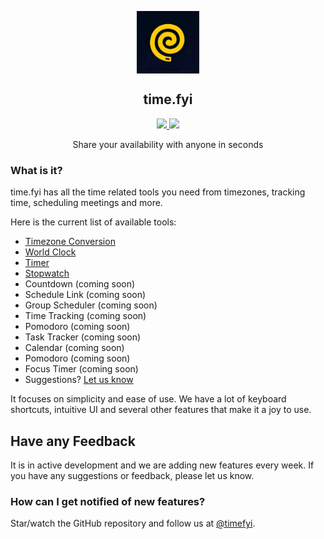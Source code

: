 <p align="center">
  <img align="center" width="100" height="100" src="./.github/brand.png">
  <h2 align="center">time.fyi</h2>
  
  <p align="center">
      <a href="https://timefyi.github.io">
        <img src="https://img.shields.io/badge/Subscribe-Email-yellow.svg"/>
      </a>
      <a href="https://twitter.com/intent/user?screen_name=timefyi">
        <img src="https://img.shields.io/badge/twitter-@timefyi-blue.svg"/>
      </a>
  </p>
  <p align="center">Share your availability with anyone in seconds</p>
</p>

### What is it?

time.fyi has all the time related tools you need from timezones, tracking time, scheduling meetings and more.

Here is the current list of available tools:

- [Timezone Conversion](https://time.fyi/timezones)
- [World Clock](https://time.fyi/time)
- [Timer](https://time.fyi/timer)
- [Stopwatch](https://time.fyi/stopwatch)
- Countdown (coming soon)
- Schedule Link (coming soon)
- Group Scheduler (coming soon)
- Time Tracking (coming soon)
- Pomodoro (coming soon)
- Task Tracker (coming soon)
- Calendar (coming soon)
- Pomodoro (coming soon)
- Focus Timer (coming soon)
- Suggestions? [Let us know](https://github.com/timefyi/time.fyi/issues/new)

It focuses on simplicity and ease of use. We have a lot of keyboard shortcuts, intuitive UI and several other features that make it a joy to use.

## Have any Feedback

It is in active development and we are adding new features every week. If you have any suggestions or feedback, please let us know.

### How can I get notified of new features?

Star/watch the GitHub repository and follow us at [@timefyi](https://twitter.com/timefyi).
